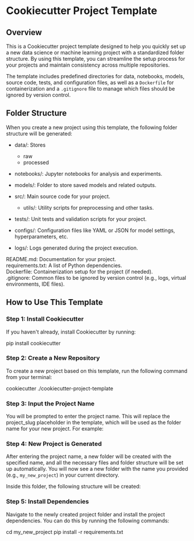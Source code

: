# Cookiecutter Project Template

## Overview

This is a Cookiecutter project template designed to help you quickly set up a new data science or machine learning project with a standardized folder structure. By using this template, you can streamline the setup process for your projects and maintain consistency across multiple repositories.

The template includes predefined directories for data, notebooks, models, source code, tests, and configuration files, as well as a `Dockerfile` for containerization and a `.gitignore` file to manage which files should be ignored by version control.

## Folder Structure

When you create a new project using this template, the following folder structure will be generated:

- data/: Stores
    - raw
    - processed
- notebooks/: Jupyter notebooks for analysis and experiments.
- models/: Folder to store saved models and related outputs.
- src/: Main source code for your project.
    - utils/: Utility scripts for preprocessing and other tasks.

- tests/: Unit tests and validation scripts for your project.
- configs/: Configuration files like YAML or JSON for model settings, hyperparameters, etc.
- logs/: Logs generated during the project execution.

README.md: Documentation for your project.<br>
requirements.txt: A list of Python dependencies.<br>
Dockerfile: Containerization setup for the project (if needed).<br>
.gitignore: Common files to be ignored by version control (e.g., logs, virtual environments, IDE files).

## How to Use This Template

### Step 1: Install Cookiecutter

If you haven't already, install Cookiecutter by running:

pip install cookiecutter

### Step 2: Create a New Repository

To create a new project based on this template, run the following command from your terminal:

cookiecutter ./cookiecutter-project-template

### Step 3: Input the Project Name

You will be prompted to enter the project name. This will replace the project_slug placeholder in the template, which will be used as the folder name for your new project. For example:

### Step 4: New Project is Generated

After entering the project name, a new folder will be created with the specified name, and all the necessary files and folder structure will be set up automatically. You will now see a new folder with the name you provided (e.g., `my_new_project`) in your current directory.

Inside this folder, the following structure will be created:

### Step 5: Install Dependencies

Navigate to the newly created project folder and install the project dependencies. You can do this by running the following commands:

cd my_new_project
pip install -r requirements.txt
